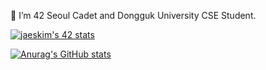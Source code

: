 🌱  I’m 42 Seoul Cadet and Dongguk University CSE Student.
<!--
**fairyroad/fairyroad** is a ✨ _special_ ✨ repository because its `README.md` (this file) appears on your GitHub profile.

Here are some ideas to get you started:


- 👯 I’m looking to collaborate on ...
- 🤔 I’m looking for help with ...
- 💬 Ask me about ...
- 📫 How to reach me: ...
- 😄 Pronouns: ...
- ⚡ Fun fact: ... 
-->

[![jaeskim's 42 stats](https://badge42.herokuapp.com/api/stats/ygil)](https://github.com/JaeSeoKim/badge42)


[![Anurag's GitHub stats](https://github-readme-stats.vercel.app/api?username=fairyroad&show_icons=true&theme=radical)](https://github.com/anuraghazra/github-readme-stats)
